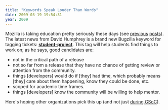 ```yaml
---
title: "Keywords Speak Louder Than Words"
date: 2009-03-19 19:54:31
year: 2009
---
```

Mozilla is taking education pretty seriously these days (see <a href="http://pyre.third-bit.com/blog/archives/2217.html">previous</a> <a href="http://pyre.third-bit.com/blog/archives/2006.html">posts</a>). The latest news from David Humphrey is a brand new Bugzilla keyword for tagging tickets: <a href="http://vocamus.net/dave/?p=408"><strong>student-project</strong></a>. This tag will help students find things to work on; as he says, good candidates are:
<ul>
	<li>not in the critical path of a release</li>
	<li>not so far from a release that they have no chance of getting review or attention from the community.</li>
	<li>things [developers] would do if [they] had time, which probably means [they] care about them happening, know they could be done, etc.</li>
	<li>scoped for academic time frames.</li>
	<li>things [developers] know the community will be willing to help mentor.</li>
</ul>
Here's hoping other organizations pick this up (and not just <a href="http://pyre.third-bit.com/blog/archives/2234.html">during GSoC</a>).
